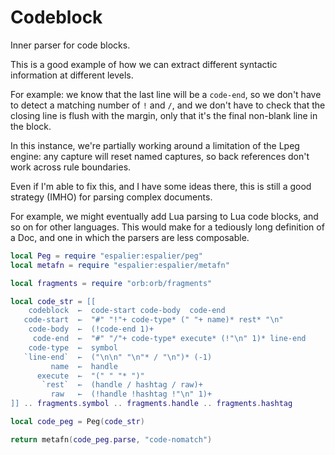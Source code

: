 # Codeblock


  Inner parser for code blocks.


This is a good example of how we can extract different syntactic information
at different levels.


For example: we know that the last line will be a ``code-end``, so we don't have
to detect a matching number of ``!`` and ``/``, and we don't have to check that
the closing line is flush with the margin, only that it's the final non-blank
line in the block.


In this instance, we're partially working around a limitation of the Lpeg
engine: any capture will reset named captures, so back references don't work
across rule boundaries.


Even if I'm able to fix this, and I have some ideas there, this is still a
good strategy (IMHO) for parsing complex documents.


For example, we might eventually add Lua parsing to Lua code blocks, and so
on for other languages.  This would make for a tediously long definition of
a Doc, and one in which the parsers are less composable.

```lua
local Peg = require "espalier:espalier/peg"
local metafn = require "espalier:espalier/metafn"

local fragments = require "orb:orb/fragments"
```
```lua
local code_str = [[
    codeblock  ←  code-start code-body  code-end
   code-start  ←  "#" "!"+ code-type* (" "+ name)* rest* "\n"
    code-body  ←  (!code-end 1)+
     code-end  ←  "#" "/"+ code-type* execute* (!"\n" 1)* line-end
    code-type  ←  symbol
   `line-end`  ←  ("\n\n" "\n"* / "\n")* (-1)
         name  ←  handle
      execute  ←  "(" " "* ")"
       `rest`  ←  (handle / hashtag / raw)+
         raw   ←  (!handle !hashtag !"\n" 1)+
]] .. fragments.symbol .. fragments.handle .. fragments.hashtag
```
```lua
local code_peg = Peg(code_str)
```
```lua
return metafn(code_peg.parse, "code-nomatch")
```

